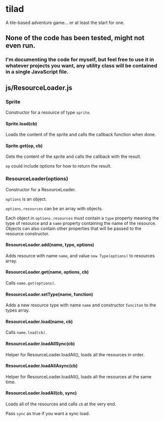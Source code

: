 # tilad
A tile-based adventure game... or at least the start for one.

## None of the code has been tested, might not even run.

### I'm documenting the code for myself, but feel free to use it in whatever projects you want, any utility class will be contained in a single JavaScript file.


## js/ResourceLoader.js

### Sprite

Constructor for a resource of type `sprite`.


#### Sprite.load(cb)

Loads the content of the sprite and calls the callback function when done.


#### Sprite.get(op, cb)

Gets the content of the sprite and calls the callback with the result.

`op` could include options for how to return the result.


### ResourceLoader(options)

Constructor for a ResourceLoader.

`options` is an object.

`options.resources` can be an array with objects.

Each object in `options.resources` must contain a `type` property meaning the type of resource and a `name` property containing the name of the resource.
Objects can also contain other properties that will be passed to the resource constructor.


#### ResourceLoader.add(name, type, options)

Adds resource with name `name`, and value `new Type(options)` to resources array.


#### ResourceLoader.get(name, options, cb)

Calls `name.get(options)`.


#### ResourceLoader.setType(name, function)

Adds a new resource type with name `name` and constructor `funciton` to the types array.


#### ResourceLoader.load(name, cb)

Calls `name.load(cb)`.


#### ResourceLoader.loadAllSync(cb)

Helper for ResourceLoader.loadAll(), loads all the resources in order.


#### ResourceLoader.loadAllAsync(cb)

Helper for ResourceLoader.loadAll(), loads all the resources at the same time.


#### ResourceLoader.loadAll(cb, sync)

Loads all of the resources and calls `cb` at the very end.

Pass `sync` as true if you want a sync load.

